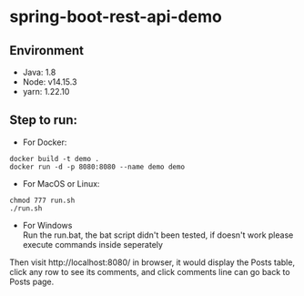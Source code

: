 # spring-boot-rest-api-demo

## Environment
- Java: 1.8
- Node: v14.15.3
- yarn: 1.22.10

## Step to run:

- For Docker:
```shell
docker build -t demo .
docker run -d -p 8080:8080 --name demo demo
```

- For MacOS or Linux: 
```shell
chmod 777 run.sh
./run.sh
```

- For Windows <br/>
Run the run.bat, the bat script didn't been tested, if doesn't work please execute commands inside seperately
  
Then visit http://localhost:8080/ in browser, it would display the Posts table, click any row to see its comments, and click comments line can go back to Posts page.